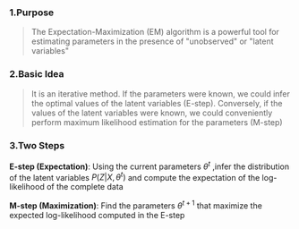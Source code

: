 ### 1.Purpose

>The Expectation-Maximization (EM) algorithm is a powerful tool for estimating parameters in the presence of "unobserved" or "latent variables"

### 2.Basic Idea

>It is an iterative method. If the parameters were known, we could infer the optimal values of the latent variables (E-step). Conversely, if the values of the latent variables were known, we could conveniently perform maximum likelihood estimation for the parameters (M-step)

### 3.Two Steps

**E-step (Expectation)**: Using the current parameters $\theta^{t}$ ,infer the distribution of the latent variables $P(Z|X,\theta^{t})$ and compute the expectation of the log-likelihood of the complete data

**M-step (Maximization)**: Find the parameters $\theta^{t+1}$ that maximize the expected log-likelihood computed in the E-step

